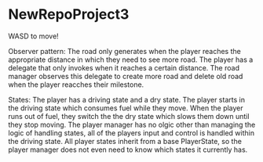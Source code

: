 # NewRepoProject3

WASD to move!

Observer pattern:
The road only generates when the player reaches the appropriate distance in which they need to see more road. The player has a delegate that only invokes when it reaches a certain distance. The road manager observes this delegate to create more road and delete old road when the player reacches their milestone. 

States:
The player has a driving state and a dry state. The player starts in the driving state which consumes fuel while they move. When the player runs out of fuel, they switch the the dry state which slows them down until they stop moving. The player manager has no olgic other than managing the logic of handling states, all of the players input and control is handled within the driving state. All player states inherit from a base PlayerState, so the player manager does not even need to know which states it currently has. 
